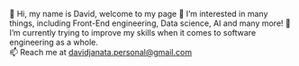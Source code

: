  👋 Hi, my name is David, welcome to my page 
 👀 I’m interested in many things, including Front-End engineering, Data science, AI and many more!
 🌱 I’m currently trying to improve my skills when it comes to software engineering as a whole.  
 📫 Reach me at davidjanata.personal@gmail.com

